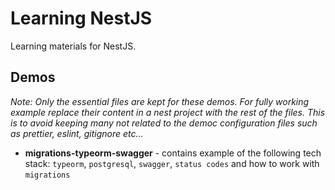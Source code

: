 # Learning NestJS

Learning materials for NestJS.

## Demos

_Note: Only the essential files are kept for these demos. For fully working example replace their content in a nest project with the rest of the files. This is to avoid keeping many not related to the democ configuration files such as prettier, eslint, gitignore etc..._

- **migrations-typeorm-swagger** - contains example of the following tech stack: `typeorm`, `postgresql`, `swagger`, `status codes` and how to work with `migrations`
